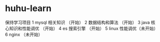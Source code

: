 # huhu-learn
保持学习项目
1 mysql 相关知识 （开始）
2 数据结构和算法  （开始）
3 java 核心知识和性能调优 （开始）
4 es 搜索引擎 （开始）
5 linux 性能调优（未开始）
6 nginx （未开始）
